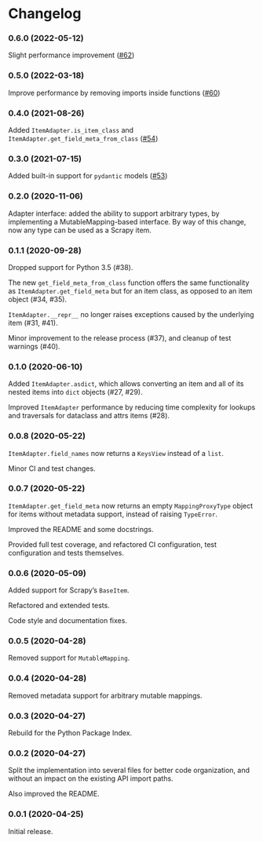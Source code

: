 # Changelog

### 0.6.0 (2022-05-12)

Slight performance improvement
([#62](https://github.com/scrapy/itemadapter/pull/62))


### 0.5.0 (2022-03-18)

Improve performance by removing imports inside functions
([#60](https://github.com/scrapy/itemadapter/pull/60))


### 0.4.0 (2021-08-26)

Added `ItemAdapter.is_item_class` and `ItemAdapter.get_field_meta_from_class`
([#54](https://github.com/scrapy/itemadapter/pull/54))


### 0.3.0 (2021-07-15)

Added built-in support for `pydantic` models ([#53](https://github.com/scrapy/itemadapter/pull/53))


### 0.2.0 (2020-11-06)

Adapter interface: added the ability to support arbitrary types,
by implementing a MutableMapping-based interface.
By way of this change, now any type can be used as a Scrapy item.


### 0.1.1 (2020-09-28)

Dropped support for Python 3.5 (#38).

The new `get_field_meta_from_class` function offers the same functionality as
`ItemAdapter.get_field_meta` but for an item class, as opposed to an item
object (#34, #35).

`ItemAdapter.__repr__` no longer raises exceptions caused by the underlying
item (#31, #41).

Minor improvement to the release process (#37), and cleanup of test warnings (#40).


### 0.1.0 (2020-06-10)

Added `ItemAdapter.asdict`, which allows converting an item and all of its
nested items into `dict` objects (#27, #29).

Improved `ItemAdapter` performance by reducing time complexity for lookups and
traversals for dataclass and attrs items (#28).


### 0.0.8 (2020-05-22)

`ItemAdapter.field_names` now returns a `KeysView` instead of a `list`.

Minor CI and test changes.


### 0.0.7 (2020-05-22)

`ItemAdapter.get_field_meta` now returns an empty `MappingProxyType` object for
items without metadata support, instead of raising `TypeError`.

Improved the README and some docstrings.

Provided full test coverage, and refactored CI configuration, test
configuration and tests themselves.


### 0.0.6 (2020-05-09)

Added support for Scrapy’s `BaseItem`.

Refactored and extended tests.

Code style and documentation fixes.


### 0.0.5 (2020-04-28)

Removed support for `MutableMapping`.


### 0.0.4 (2020-04-28)

Removed metadata support for arbitrary mutable mappings.


### 0.0.3 (2020-04-27)

Rebuild for the Python Package Index.


### 0.0.2 (2020-04-27)

Split the implementation into several files for better code organization, and
without an impact on the existing API import paths.

Also improved the README.


### 0.0.1 (2020-04-25)

Initial release.
